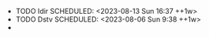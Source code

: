 - TODO Idir
  SCHEDULED: <2023-08-13 Sun 16:37 ++1w>
- TODO Dstv
  SCHEDULED: <2023-08-06 Sun 9:38 ++1w>
-
